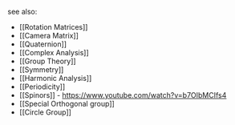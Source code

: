 see also:
- [[Rotation Matrices]]
- [[Camera Matrix]]
- [[Quaternion]]
- [[Complex Analysis]]
- [[Group Theory]]
- [[Symmetry]]
- [[Harmonic Analysis]]
- [[Periodicity]]
- [[Spinors]] - https://www.youtube.com/watch?v=b7OIbMCIfs4
- [[Special Orthogonal group]]
- [[Circle Group]]
